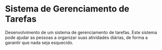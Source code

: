 # Sistema de Gerenciamento de Tarefas
Desenvolvimento de um sistema de gerenciamento de tarefas. Este sistema pode ajudar as pessoas a organizar suas atividades diárias, de forma a garantir que nada seja esquecido.
